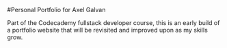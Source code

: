 #Personal Portfolio for Axel Galvan

Part of the Codecademy fullstack developer course, this is an early build of a portfolio website that will be revisited and improved upon as my skills grow. 
